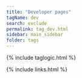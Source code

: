 ```yaml
---
title: "Developer pages"
tagName: dev
search: exclude
permalink: tag_dev.html
sidebar: main_sidebar
folder: tags
---
```

{% include taglogic.html %}

{% include links.html %}
